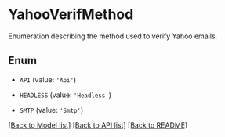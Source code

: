 # YahooVerifMethod

Enumeration describing the method used to verify Yahoo emails.

## Enum

* `API` (value: `'Api'`)

* `HEADLESS` (value: `'Headless'`)

* `SMTP` (value: `'Smtp'`)

[[Back to Model list]](../README.md#documentation-for-models) [[Back to API list]](../README.md#documentation-for-api-endpoints) [[Back to README]](../README.md)


